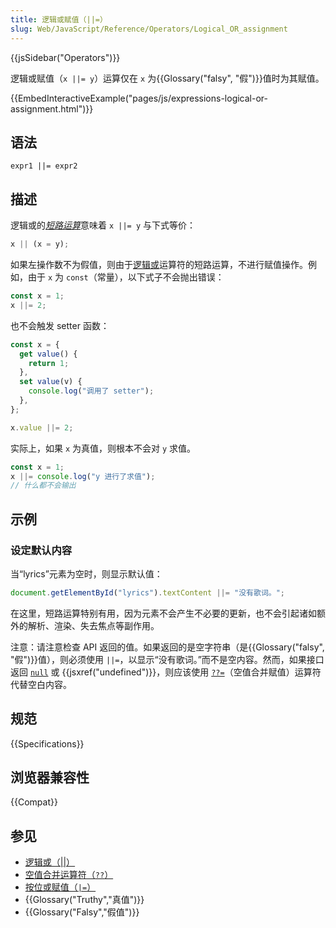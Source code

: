 ```yaml
---
title: 逻辑或赋值（||=）
slug: Web/JavaScript/Reference/Operators/Logical_OR_assignment
---
```


{{jsSidebar("Operators")}}

逻辑或赋值（`x ||= y`）运算仅在 `x` 为{{Glossary("falsy", "假")}}值时为其赋值。

{{EmbedInteractiveExample("pages/js/expressions-logical-or-assignment.html")}}

## 语法

```js-nolint
expr1 ||= expr2
```

## 描述

逻辑或的[*短路运算*](/zh-CN/docs/Web/JavaScript/Reference/Operators/Operator_Precedence#短路运算)意味着 `x ||= y` 与下式等价：

```js
x || (x = y);
```

如果左操作数不为假值，则由于[逻辑或](/zh-CN/docs/Web/JavaScript/Reference/Operators/Logical_OR)运算符的短路运算，不进行赋值操作。例如，由于 `x` 为 `const`（常量），以下式子不会抛出错误：

```js
const x = 1;
x ||= 2;
```

也不会触发 setter 函数：

```js
const x = {
  get value() {
    return 1;
  },
  set value(v) {
    console.log("调用了 setter");
  },
};

x.value ||= 2;
```

实际上，如果 `x` 为真值，则根本不会对 `y` 求值。

```js
const x = 1;
x ||= console.log("y 进行了求值");
// 什么都不会输出
```

## 示例

### 设定默认内容

当“lyrics”元素为空时，则显示默认值：

```js
document.getElementById("lyrics").textContent ||= "没有歌词。";
```

在这里，短路运算特别有用，因为元素不会产生不必要的更新，也不会引起诸如额外的解析、渲染、失去焦点等副作用。

注意：请注意检查 API 返回的值。如果返回的是空字符串（是{{Glossary("falsy", "假")}}值），则必须使用 `||=`，以显示“没有歌词。”而不是空内容。然而，如果接口返回 [`null`](/zh-CN/docs/Web/JavaScript/Reference/Operators/null) 或 {{jsxref("undefined")}}，则应该使用 [`??=`](/zh-CN/docs/Web/JavaScript/Reference/Operators/Nullish_coalescing_assignment)（空值合并赋值）运算符代替空白内容。

## 规范

{{Specifications}}

## 浏览器兼容性

{{Compat}}

## 参见

- [逻辑或（||）](/zh-CN/docs/Web/JavaScript/Reference/Operators/Logical_OR)
- [空值合并运算符（`??`）](/zh-CN/docs/Web/JavaScript/Reference/Operators/Nullish_coalescing)
- [按位或赋值（`|=`）](/zh-CN/docs/Web/JavaScript/Reference/Operators/Bitwise_OR_assignment)
- {{Glossary("Truthy","真值")}}
- {{Glossary("Falsy","假值")}}
